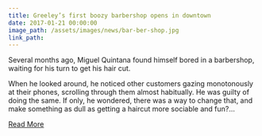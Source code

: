 ```yaml
---
title: Greeley’s first boozy barbershop opens in downtown
date: 2017-01-21 00:00:00
image_path: /assets/images/news/bar-ber-shop.jpg
link_path:
---
```



Several months ago, Miguel Quintana found himself bored in a barbershop, waiting for his turn to get his hair cut.

When he looked around, he noticed other customers gazing monotonously at their phones, scrolling through them almost habitually. He was guilty of doing the same. If only, he wondered, there was a way to change that, and make something as dull as getting a haircut more sociable and fun?...

[Read More](http://www.greeleytribune.com/news/business/greeleys-first-boozy-barbershop-opens-in-downtown/)